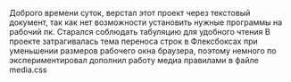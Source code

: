 Доброго времени суток, верстал этот проект через текстовый документ, так как нет возможности установить нужные программы на рабочий пк.
Старался соблюдать табуляцию для удобного чтения 
В проекте затрагивалась тема переноса строк в Флексбоксах при уменьшении размеров рабочего окна браузера, поэтому  немного по экспериментировал дополнил работу медиа правилами в файле media.css
